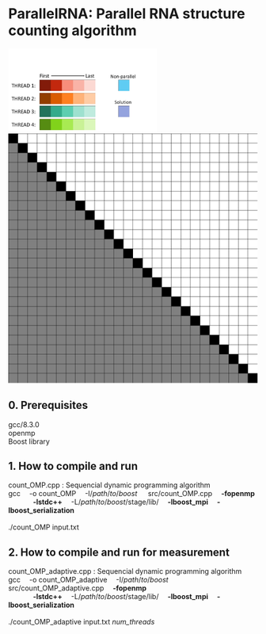 # ParallelRNA: Parallel RNA structure counting algorithm
<!-- ![alt text](https://github.com/masarunakajima/parallelRNA/blob/openMP/parallel%20rna.PNG) -->
<!-- ![alt text](https://github.com/masarunakajima/parallelRNA/blob/openMP/total%20fig.jpg) -->
<img src="https://github.com/masarunakajima/parallelRNA/blob/openMP/figure.jpg" width="300">
<img src="https://github.com/masarunakajima/parallelRNA/blob/openMP/parallelRNA_vis.gif" width="600">

## 0. Prerequisites
gcc/8.3.0 <br />
openmp <br />
Boost library

## 1. How to compile and run
count_OMP.cpp : Sequencial dynamic programming algorithm <br />
gcc  &emsp;-o count_OMP  &emsp;-I/<i>path</i>/<i>to</i>/<i>boost</i>  &emsp; src/count_OMP.cpp  &emsp;<b>-fopenmp</b> <br /> 
  &emsp; &emsp; &emsp;<b>-lstdc++</b>  &emsp;-L/<i>path</i>/<i>to</i>/<i>boost</i>/stage/lib/  &emsp;<b>-lboost_mpi</b>  &emsp;<b>-lboost_serialization</b> <br /> <br />
./count_OMP input.txt

## 2. How to compile and run for measurement
count_OMP_adaptive.cpp : Sequencial dynamic programming algorithm <br />
gcc  &emsp;-o count_OMP_adaptive  &emsp;-I/<i>path</i>/<i>to</i>/<i>boost</i>  &emsp; src/count_OMP_adaptive.cpp  &emsp;<b>-fopenmp</b> <br /> 
  &emsp; &emsp; &emsp;<b>-lstdc++</b>  &emsp;-L/<i>path</i>/<i>to</i>/<i>boost</i>/stage/lib/  &emsp;<b>-lboost_mpi</b>  &emsp;<b>-lboost_serialization</b> <br /> <br />
./count_OMP_adaptive input.txt <i>num_threads</i>

<!--## 2. Files-->
<!--The following files are included in this folder, in addition to this readme-->
<!--file, readme.md.-->
<!--<ul>-->
<!--<li>md.c: Main C program</li>-->
<!--<li>md.h: Header file for md.c</li>-->
<!--<li>md.in: Input parameter file (to be redirected to the standard input)</li>-->
<!--</ul>-->
<!--![Screen shot of MD simulation](ScreenShot.png)-->
